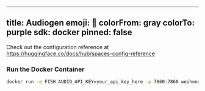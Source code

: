 
---
title: Audiogen
emoji: 🏢
colorFrom: gray
colorTo: purple
sdk: docker
pinned: false
---

Check out the configuration reference at https://huggingface.co/docs/hub/spaces-config-reference


### Run the Docker Container

```bash
docker run -e FISH_AUDIO_API_KEY=your_api_key_here -p 7860:7860 weihong869/audiogen

